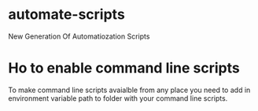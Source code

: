 # automate-scripts
New Generation Of Automatiozation Scripts


# Ho to enable command line scripts
To make command line  scripts avaialble from any place you need to add in environment variable path to folder with your command line scripts.
